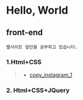 # Hello, World  

## front-end  
~~~  
웹사이트 앞단을 공부하고 있습니다.
~~~  
### 1.Html+CSS  
> * [copy_instagram_1](https://mmdk77.github.io/Html_Practice/180511/header_180511.html)  

### 2. Html+CSS+JQuery

